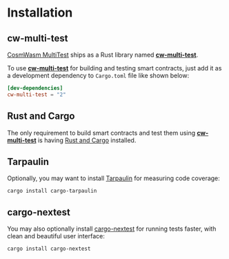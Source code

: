 # Installation

## cw-multi-test

[CosmWasm MultiTest](https://github.com/CosmWasm/cw-multi-test) ships as a Rust
library named [**cw-multi-test**](https://crates.io/crates/cw-multi-test).

To use [**cw-multi-test**](https://crates.io/crates/cw-multi-test) for building
and testing smart contracts, just add it as a development dependency to
`Cargo.toml` file like shown below:

```toml
[dev-dependencies]
cw-multi-test = "2"
```

## Rust and Cargo

The only requirement to build smart contracts and test them using
[**cw-multi-test**](https://crates.io/crates/cw-multi-test) is having
[Rust and Cargo](https://www.rust-lang.org/tools/install) installed.

## Tarpaulin

Optionally, you may want to install
[Tarpaulin](https://github.com/xd009642/tarpaulin) for measuring code coverage:

```shell
cargo install cargo-tarpaulin
```

## cargo-nextest

You may also optionally install [cargo-nextest](https://nexte.st) for running
tests faster, with clean and beautiful user interface:

```shell
cargo install cargo-nextest
```

